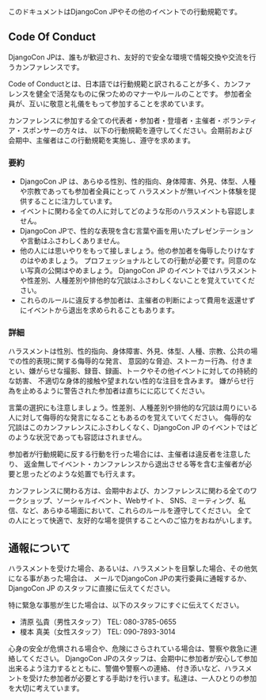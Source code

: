 このドキュメントはDjangoCon JPやその他のイベントでの行動規範です。

## Code Of Conduct

DjangoCon JPは、誰もが歓迎され、友好的で安全な環境で情報交換や交流を行うカンファレンスです。

Code of Conductとは、日本語では行動規範と訳されることが多く、カンファレンスを健全で活発なものに保つためのマナーやルールのことです。
参加者全員が、互いに敬意と礼儀をもって参加することを求めています。

カンファレンスに参加する全ての代表者・参加者・登壇者・主催者・ボランティア・スポンサーの方々は、
以下の行動規範を遵守してください。会期前および会期中、主催者はこの行動規範を実施し、遵守を求めます。

### 要約

* DjangoCon JP は、あらゆる性別、性的指向、身体障害、外見、体型、人種や宗教であっても参加者全員にとって
  ハラスメントが無いイベント体験を提供することに注力しています。
* イベントに関わる全ての人に対してどのような形のハラスメントも容認しません。
* DjangoCon JPで、性的な表現を含む言葉や画を用いたプレゼンテーションや言動はふさわしくありません。
* 他の人には思いやりをもって接しましょう。他の参加者を侮辱したりけなすのはやめましょう。
  プロフェッショナルとしての行動が必要です。同意のない写真の公開はやめましょう。
  DjangoCon JP のイベントではハラスメントや性差別、人種差別や排他的な冗談はふさわしくないことを覚えていてください。
* これらのルールに違反する参加者は、主催者の判断によって費用を返還せずにイベントから退出を求められることもあります。

### 詳細

ハラスメントは性別、性的指向、身体障害、外見、体型、人種、宗教、公共の場での性的表現に関する侮辱的な発言、
意図的な脅迫、ストーカー行為、付きまとい、嫌がらせな撮影、録音、録画、トークやその他イベントに対しての持続的な妨害、
不適切な身体的接触や望まれない性的な注目を含みます。
嫌がらせ行為を止めるように警告された参加者は直ちにに応じてください。

言葉の選択にも注意しましょう。性差別、人種差別や排他的な冗談は周りにいる人に対して侮辱的な発言になることもあるのを覚えていてください。
侮辱的な冗談はこのカンファレンスにふさわしくなく、DjangoCon JP のイベントではどのような状況であっても容認はされません。

参加者が行動規範に反する行動を行った場合には、主催者は違反者を注意したり、
返金無しでイベント・カンファレンスから退出させる等を含む主催者が必要と思ったどのような処置でも行えます。

カンファレンスに関わる方は、会期中および、カンファレンスに関わる全てのワークショップ、ソーシャルイベント、Webサイト、
SNS、ミーティング、私信、など、あらゆる場面において、これらのルールを遵守してください。
全ての人にとって快適で、友好的な場を提供することへのご協力をおねがいします。

## 通報について

ハラスメントを受けた場合、あるいは、ハラスメントを目撃した場合、その他気になる事があった場合は、
メールでDjangoCon JPの実行委員に通報するか、DjangoCon JP のスタッフに直接に伝えてください。

特に緊急な事態が生じた場合は、以下のスタッフにすぐに伝えてください。

* 清原 弘貴（男性スタッフ） TEL: 080-3785-0655
* 榎本 真美（女性スタッフ） TEL: 090-7893-3014


心身の安全が危惧される場合や、危険にさらされている場合は、警察や救急に連絡してください。
DjangoCon JPのスタッフは、会期中に参加者が安心して参加出来るよう注力するとともに、警備や警察への連絡、
付き添いなど、ハラスメントを受けた参加者が必要とする手助けを行います。私達は、一人ひとりの参加を大切に考えています。
